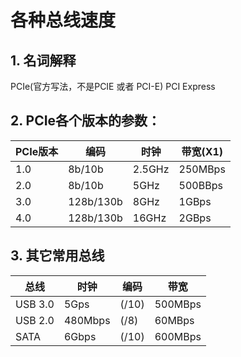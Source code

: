 # 各种总线速度
## 1. 名词解释
   PCIe(官方写法，不是PCIE 或者 PCI-E)
   PCI Express

## 2. PCIe各个版本的参数：
PCIe版本 | 编码    |        时钟   |  带宽(X1)
--------|---------|--------------|--------
1.0   |  8b/10b   |     2.5GHz |   250MBps
2.0   |  8b/10b   |       5GHz |   500BBps
3.0   |  128b/130b  |     8GHz |    1GBps
4.0   |  128b/130b  |    16GHz |     2GBps

## 3. 其它常用总线
总线    |  时钟  |  编码  |    带宽
-------|--------|-------|--------
USB  3.0 |  5Gps   |   (/10) |   500MBps
USB  2.0 | 480Mbps |  (/8)    | 60MBps
SATA     |  6Gbps  | (/10)   | 600MBps

